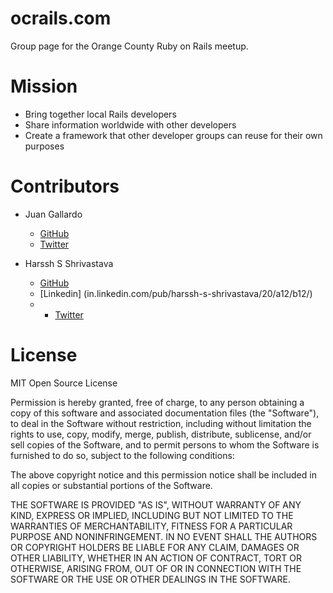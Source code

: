 ocrails.com
============

Group page for the Orange County Ruby on Rails meetup. 


Mission
============

* Bring together local Rails developers
* Share information worldwide with other developers
* Create a framework that other developer groups can reuse for their own purposes


Contributors
============

* Juan Gallardo
    * [GitHub](https://github.com/JGallardo)
    * [Twitter](https://twitter.com/JGallardo2600)  

* Harssh S Shrivastava
    * [GitHub](https://github.com/harsshhfs)
    * [Linkedin] (in.linkedin.com/pub/harssh-s-shrivastava/20/a12/b12/)
    * * [Twitter](https://twitter.com/harssh219) 

License
============    

MIT Open Source License

Permission is hereby granted, free of charge, to any person obtaining a copy of this software and associated documentation files (the "Software"), to deal in the Software without restriction, including without limitation the rights to use, copy, modify, merge, publish, distribute, sublicense, and/or sell copies of the Software, and to permit persons to whom the Software is furnished to do so, subject to the following conditions:

The above copyright notice and this permission notice shall be included in all copies or substantial portions of the Software.

THE SOFTWARE IS PROVIDED "AS IS", WITHOUT WARRANTY OF ANY KIND, EXPRESS OR IMPLIED, INCLUDING BUT NOT LIMITED TO THE WARRANTIES OF MERCHANTABILITY, FITNESS FOR A PARTICULAR PURPOSE AND NONINFRINGEMENT. IN NO EVENT SHALL THE AUTHORS OR COPYRIGHT HOLDERS BE LIABLE FOR ANY CLAIM, DAMAGES OR OTHER LIABILITY, WHETHER IN AN ACTION OF CONTRACT, TORT OR OTHERWISE, ARISING FROM, OUT OF OR IN CONNECTION WITH THE SOFTWARE OR THE USE OR OTHER DEALINGS IN THE SOFTWARE.
